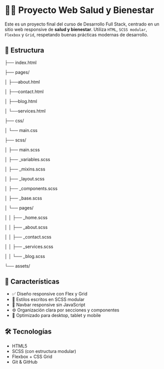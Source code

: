 # 🧘‍♂️ Proyecto Web Salud y Bienestar

Este es un proyecto final del curso de Desarrollo Full Stack, centrado en un sitio web responsive de **salud y bienestar**. Utiliza `HTML`, `SCSS modular`, `Flexbox` y `Grid`, respetando buenas prácticas modernas de desarrollo.

## 📁 Estructura


├── index.html

├── pages/

│ ├──about.html

│ ├──contact.html

│ ├──blog.html

│ └──services.html

├── css/

│ └── main.css

├── scss/

│ ├── main.scss

│ ├── _variables.scss

│ ├── _mixins.scss

│ ├── _layout.scss

│ ├── _components.scss

│ ├── _base.scss

│ └── pages/

│ │  ├── _home.scss

│ │  ├── _about.scss

│ │  ├── _contact.scss

│ │  ├── _services.scss

│ │  └── _blog.scss

└── assets/


## 🧩 Características

- ✅ Diseño responsive con Flex y Grid
- 🎨 Estilos escritos en SCSS modular
- 🧭 Navbar responsive sin JavaScript
- ⚙️ Organización clara por secciones y componentes
- 📱 Optimizado para desktop, tablet y mobile

## 🛠️ Tecnologías

- HTML5
- SCSS (con estructura modular)
- Flexbox + CSS Grid
- Git & GitHub
